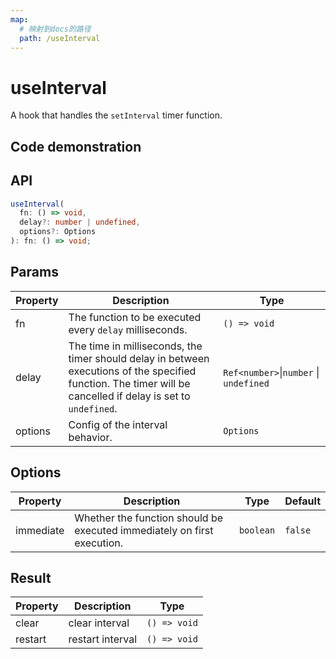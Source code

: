 ```yaml
---
map:
  # 映射到docs的路径
  path: /useInterval
---
```


# useInterval

A hook that handles the `setInterval` timer function.

## Code demonstration

<demo src="./demo/demo.vue"
  language="vue"
  title="Basic usage"
  desc="Execute once per 2000ms."> </demo>

## API

```typescript
useInterval(
  fn: () => void,
  delay?: number | undefined,
  options?: Options
): fn: () => void;
```

## Params

| Property | Description | Type |
| --- | --- | --- |
| fn | The function to be executed every `delay` milliseconds. | `() => void` |
| delay | The time in milliseconds, the timer should delay in between executions of the specified function. The timer will be cancelled if delay is set to `undefined`. | `Ref<number>`\|`number` \| `undefined` |
| options | Config of the interval behavior. | `Options` |

## Options

| Property | Description | Type | Default |
| --- | --- | --- | --- |
| immediate | Whether the function should be executed immediately on first execution. | `boolean` | `false` |

## Result

| Property | Description      | Type         |
| -------- | ---------------- | ------------ |
| clear    | clear interval   | `() => void` |
| restart  | restart interval | `() => void` |
